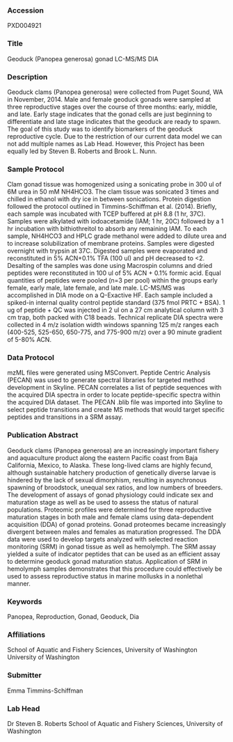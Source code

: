 ### Accession
PXD004921

### Title
Geoduck (Panopea generosa) gonad LC-MS/MS DIA

### Description
Geoduck clams (Panopea generosa) were collected from Puget Sound, WA in November, 2014. Male and female geoduck gonads were sampled at three reproductive stages over the course of three months: early, middle, and late. Early stage indicates that the gonad cells are just beginning to differentiate and late stage indicates that the geoduck are ready to spawn. The goal of this study was to identify biomarkers of the geoduck reproductive cycle. 
Due to the restriction of our current data model we can not add multiple names as Lab Head. However, this Project has been equally led by Steven B. Roberts and Brook L. Nunn. 

### Sample Protocol
Clam gonad tissue was homogenized using a sonicating probe in 300 ul of 6M urea in 50 mM NH4HCO3. The clam tissue was sonicated 3 times and chilled in ethanol with dry ice in between sonications. Protein digestion followed the protocol outlined in Timmins-Schiffman et al. (2014). Briefly, each sample was incubated with TCEP buffered at pH 8.8 (1 hr, 37C). Samples were alkylated with iodoacetamide (IAM; 1 hr, 20C) followed by a 1 hr incubation with bithiothreitol to absorb any remaining IAM. To each sample, NH4HCO3 and HPLC grade methanol were added to dilute urea and to increase solubilization of membrane proteins. Samples were digested overnight with trypsin at 37C. Digested samples were evaporated and reconstituted in 5% ACN+0.1% TFA (100 ul) and pH decreased to <2. Desalting of the samples was done using Macrospin columns and dried peptides were reconstituted in 100 ul of 5% ACN + 0.1% formic acid. Equal quantities of peptides were pooled (n=3 per pool) within the groups early female, early male, late female, and late male. LC-MS/MS was accomplished in DIA mode on a Q-Exactive HF. Each sample included a spiked-in internal quality control peptide standard (375 fmol PRTC + BSA). 1 ug of peptide + QC was injected in 2 ul on a 27 cm analytical column with 3 cm trap, both packed with C18 beads. Technical replicate DIA spectra were collected in 4 m/z isolation width windows spanning 125 m/z ranges each (400-525, 525-650, 650-775, and 775-900 m/z) over a 90 minute gradient of 5-80% ACN.

### Data Protocol
mzML files were generated using MSConvert. Peptide Centric Analysis (PECAN) was used to generate spectral libraries for targeted method development in Skyline. PECAN correlates a list of peptide sequences with the acquired DIA spectra in order to locate peptide-specific spectra within the acquired DIA dataset. The PECAN .blib file was imported into Skyline to select peptide transitions and create MS methods that would target specific peptides and transitions in a SRM assay.

### Publication Abstract
Geoduck clams (Panopea generosa) are an increasingly important fishery and aquaculture product along the eastern Pacific coast from Baja California, Mexico, to Alaska. These long-lived clams are highly fecund, although sustainable hatchery production of genetically diverse larvae is hindered by the lack of sexual dimorphism, resulting in asynchronous spawning of broodstock, unequal sex ratios, and low numbers of breeders. The development of assays of gonad physiology could indicate sex and maturation stage as well as be used to assess the status of natural populations. Proteomic profiles were determined for three reproductive maturation stages in both male and female clams using data-dependent acquisition (DDA) of gonad proteins. Gonad proteomes became increasingly divergent between males and females as maturation progressed. The DDA data were used to develop targets analyzed with selected reaction monitoring (SRM) in gonad tissue as well as hemolymph. The SRM assay yielded a suite of indicator peptides that can be used as an efficient assay to determine geoduck gonad maturation status. Application of SRM in hemolymph samples demonstrates that this procedure could effectively be used to assess reproductive status in marine mollusks in a nonlethal manner.

### Keywords
Panopea, Reproduction, Gonad, Geoduck, Dia

### Affiliations
School of Aquatic and Fishery Sciences, University of Washington
University of Washington

### Submitter
Emma Timmins-Schiffman

### Lab Head
Dr Steven B. Roberts
School of Aquatic and Fishery Sciences, University of Washington


